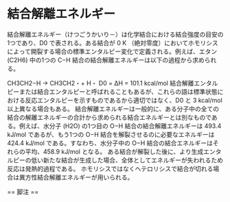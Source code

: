# 結合解離エネルギー

結合解離エネルギー（けつごうかいり－）は化学結合における結合強度の目安の1つであり、D0 で表される。ある結合が 0 K （絶対零度）においてホモリシスによって開裂する場合の標準エンタルピー変化で定義される。例えば、エタン (C2H6) 中の1つの C−H 結合の結合解離エネルギーは以下の過程から求められる。

CH3CH2−H → CH3CH2・+ H・
D0 = ΔH = 101.1 kcal/mol
結合解離エンタルピーまたは結合エンタルピーと呼ばれることもあるが、これらの語は標準状態における反応エンタルピーを示すものであるから適切ではなく、D0 と 3 kcal/mol 以上異なる場合もある。
結合解離エネルギーは一般的に、ある分子中の全ての結合の解離エネルギーの合計から求められる結合エネルギーとは別なものである。例えば、水分子 (H2O) の1つ目の O−H 結合の結合解離エネルギーは 493.4 kJ/mol であるが、もう1つの O−H 結合を解裂させるのに必要なエネルギーは 424.4 kJ/mol である。すなわち、水分子中の O−H 結合の結合エネルギーはそれらの平均、458.9 kJ/mol となる。
ある結合が解裂した後に、より生成エンタルピーの低い新たな結合が生成した場合、全体としてエネルギーが失われるため反応は発熱的過程である。
ホモリシスではなくヘテロリシスで結合が切れる場合は異方性結合解離エネルギーが用いられる。


== 脚注 ==